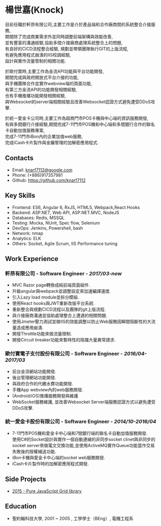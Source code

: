 # 楊世嘉(Knock)

目前任職於軒昂有限公司,主要工作是介於產品端和合作廠商間的系統整合介接服務,  
期間除了完成商業需求外並同時調整前端架構與效能改善,  
並有豐富的溝通經驗,協助多間介接廠商處理系統整合上的問題,  
有良好的CICD流程整合經驗, 規劃並帶領團隊執行GIT的上版流程,  
有避免應用程式崩潰的IIS校調經驗,  
設計與實作流量管制的相關功能.  

於歐付寶時,主要工作為金流API功能與平台功能開發,  
期間完成與政府開放式平台介接的功能,  
與手機團隊合作並實作webview端的頁面功能,  
有第三方金流API的功能開發相關經驗,  
也有手機推播功能開發相關經驗,  
與Websocket的server端相關經驗且改善Websocket認證方式避免遭受DDoS攻擊.  

於統一愛金卡公司時,主要工作為超商門市POS卡機與中心端的資訊服務開發,  
有與多間銀行介接經驗,期間完成7-11門市POS機和中心端和多間銀行合作的聯名卡自動加值服務專案,  
完成7-11門市iBon內的企業加值web服務,  
完成iCash卡片製作與金鑰管理的加解密應用程式.  

## Contacts

- Email: knarf7112@google.com
- Phone: (+886)917357981
- Github: <https://github.com/knarf7112>

## Key Skills

- Frontend: ES6, Angular 6, RxJS, HTML5, Webpack,React Hooks
- Backend: ASP.NET, Web API, ASP.NET.MVC, NodeJS
- Databases: Redis, MSSQL
- Testing: Mocka, NUnit, Spec flow, Selenium
- DevOps: Jenkins, Powershell, bash
- Network: nmap
- Analytics: ELK
- Others: Socket, Agile Scrum, IIS Performance tuning

## Work Experience

### 軒昂有限公司 - Software Engineer - _2017/03-now_
- MVC Razor page轉換成純前端頁面組件.
- 升級angular與webpack並調整設定來加速編譯速度.
- 引入Lazy load module並拆分模組.
- 使用React hooks與JWT重新改版平台系統.
- 重新整合與規劃CICD流程以及團隊的git上版流程.
- 與介接廠商溝通並協助處理整合上遭遇的相關問題.
- 使用Jmeter壓力測試並做IIS的效能調整以防止Web服務因瞬間阻斷性的大流量造成應用崩潰.
- 開發Throttle功能來做流量限制.
- 開發Circuit breaker功能來暫時性的阻擋大量異常請求.

### 歐付寶電子支付股份有限公司 - Software Engineer - _2016/04-2017/03_
- 前台金流網站功能開發.
- 後台管理網站功能開發.
- 與政府合作的代繳水費功能開發.
- 手機App webview內的web服務開發.
- (Android/iOS)推播服務開發與維護
- WebSocket服務維護, 並改善Websocket Server端服務認證方式以避免遭受DDoS攻擊.

### 統一愛金卡股份有限公司 - Software Engineer - _2014/10-2016/04_
- 7-11門市POS機和愛金卡中心端和7間銀行端的聯名卡自動加值服務開發.  
  使用C#的Socket設計與實作一個自動連線的非同步socket clinet與非同步的socket server來做電文交換功能,並使用ActiveMQ實作Queue功能當作交易失敗後的授權補送功能.  
- iBon卡機與愛金卡中心端的socket web服務開發.
- iCash卡片製作時的加解密應用程式開發.


## Side Projects

- [2015 - Pure JavaScript Grid library](https://knarf7112.github.io/)

## Education

- 聖約翰科技大學, 2001 ~ 2005 , 工學學士（BEng）, 電機工程系


